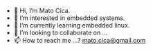 - 👋 Hi, I’m Mato Cica.
- 👀 I’m interested in embedded systems.
- 🌱 I’m currently learning embedded linux.
- 💞️ I’m looking to collaborate on ...
- 📫 How to reach me ...? mato.cica@gmail.com

<!---
mato-cica/mato-cica is a ✨ special ✨ repository because its `README.md` (this file) appears on your GitHub profile.
You can click the Preview link to take a look at your changes.
--->
